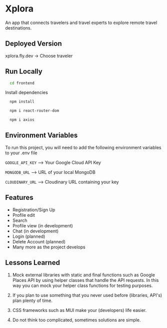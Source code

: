 
# Xplora
An app that connects travelers and travel experts to explore remote travel destinations. 

## Deployed Version
xplora.fly.dev -> Choose traveler


## Run Locally

```bash
  cd frontend
```

Install dependencies

```bash
  npm install
```

```bash
  npm i react-router-dom
```

```bash
  npm i axios
```


## Environment Variables

To run this project, you will need to add the following environment variables to your .env file

`GOOGLE_API_KEY` --> Your Google Cloud API Key

`MONGODB_URL` --> URL of your local MongoDB

`CLOUDINARY_URL` --> Cloudinary URL containing your key

## Features

- Registration/Sign Up
- Profile edit 
- Search 
- Profile view (in development)
- Chat (in development)
- Login (planned)
- Delete Account (planned)
- Many more as the project develops

## Lessons Learned

1. Mock external libraries with static and final functions such as Google Places API by using helper classes that handle the API requests. In this way you can mock your helper class functions for testing purposes. 

2. If you plan to use something that you never used before (libraries, API's) plan plenty of time.

3. CSS frameworks such as MUI make your (developers) life easier. 

4. Do not think too complicated, sometimes solutions are simple. 
